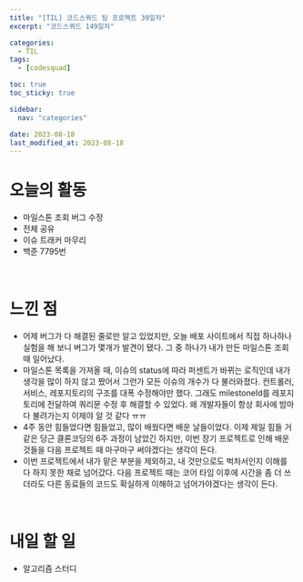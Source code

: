 ```yaml
---
title: "[TIL] 코드스쿼드 팀 프로젝트 39일차"
excerpt: "코드스쿼드 149일차"

categories:
  - TIL
tags:
  - [codesquad]

toc: true
toc_sticky: true

sidebar:
  nav: "categories"

date: 2023-08-18
last_modified_at: 2023-08-18
---
```


# 오늘의 활동

- 마일스톤 조회 버그 수정
- 전체 공유
- 이슈 트래커 마무리
- 백준 7795번

<br>

# 느낀 점

- 어제 버그가 다 해결된 줄로만 알고 있었지만, 오늘 배포 사이트에서 직접 하나하나 실험을 해 보니 버그가 몇개가 발견이 됐다. 그 중 하나가 내가 만든 마일스톤 조회 때 일어났다.
- 마일스톤 목록을 가져올 때, 이슈의 status에 따라 퍼센트가 바뀌는 로직인데 내가 생각을 많이 하지 않고 짰어서 그런가 모든 이슈의 개수가 다 불러와졌다. 컨트롤러, 서비스, 레포지토리의 구조를 대폭 수정해야만 했다. 그래도 milestoneId를 레포지토리에 전달하여 쿼리문 수정 후 해결할 수 있었다. 왜 개발자들이 항상 회사에 밤마다 불려가는지 이제야 알 것 같다 ㅠㅠ
- 4주 동안 힘들었다면 힘들었고, 많이 배웠다면 배운 날들이었다. 이제 제일 힘들 거 같은 당근 클론코딩의 6주 과정이 남았긴 하지만, 이번 장기 프로젝트로 인해 배운 것들을 다음 프로젝트 때 마구마구 써야겠다는 생각이 든다.
- 이번 프로젝트에서 내가 맡은 부분을 제외하고, 내 것만으로도 벅차서인지 이해를 다 하지 못한 채로 넘어갔다. 다음 프로젝트 때는 코어 타임 이후에 시간을 좀 더 쓰더라도 다른 동료들의 코드도 확실하게 이해하고 넘어가야겠다는 생각이 든다.

<br>

# 내일 할 일

- 알고리즘 스터디
